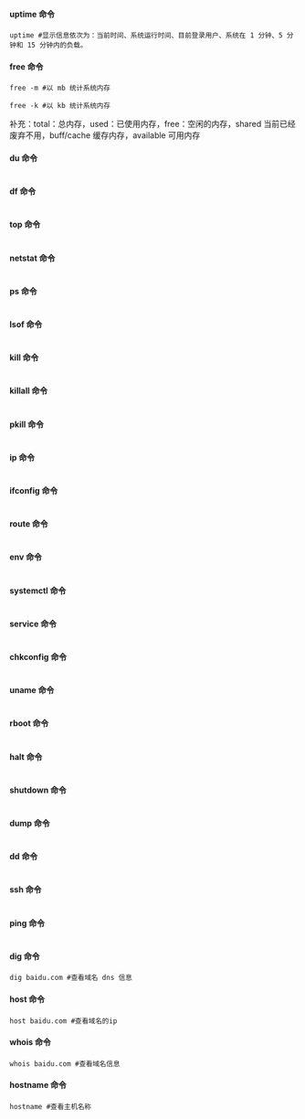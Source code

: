 #### uptime 命令

```
uptime #显示信息依次为：当前时间、系统运行时间、目前登录用户、系统在 1 分钟、5 分钟和 15 分钟内的负载。
```

#### free 命令

```
free -m #以 mb 统计系统内存

free -k #以 kb 统计系统内存
```

补充：total：总内存，used：已使用内存，free：空闲的内存，shared 当前已经废弃不用，buff/cache 缓存内存，available 可用内存


#### du 命令

```

```

#### df 命令

```

```

#### top 命令

```

```


#### netstat 命令

```

```

#### ps 命令

```

```


#### lsof 命令

```

```


#### kill 命令

```

```


#### killall 命令

```

```

#### pkill 命令

```

```


#### ip 命令

```

```

#### ifconfig 命令

```

```


#### route 命令

```

```

#### env 命令

```

```

#### systemctl 命令

```

```

#### service 命令

```

```

#### chkconfig 命令

```

```

#### uname 命令

```

```

#### rboot 命令

```

```

#### halt 命令

```

```

#### shutdown 命令

```

```

#### dump 命令

```

```

#### dd 命令

```

```

#### ssh 命令

```

```

#### ping 命令

```

```

#### dig 命令

```
dig baidu.com #查看域名 dns 信息
```

#### host 命令

```
host baidu.com #查看域名的ip
```

#### whois 命令

```
whois baidu.com #查看域名信息
```

#### hostname 命令

```
hostname #查看主机名称
```

